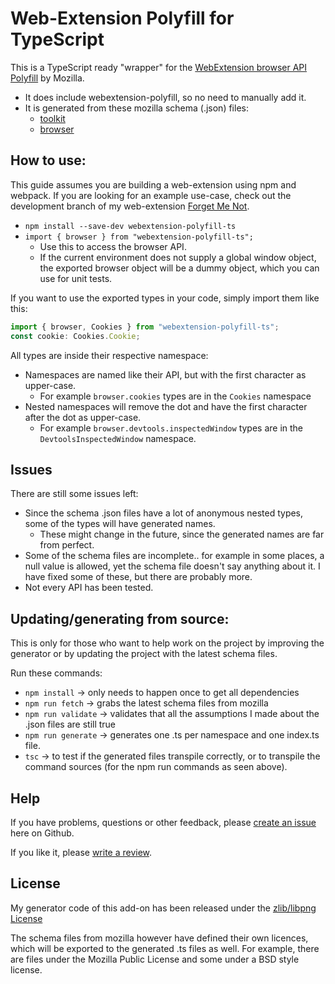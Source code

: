 # Web-Extension Polyfill for TypeScript

This is a TypeScript ready "wrapper" for the [WebExtension browser API Polyfill](https://github.com/mozilla/webextension-polyfill) by Mozilla.
* It does include webextension-polyfill, so no need to manually add it.
* It is generated from these mozilla schema (.json) files:
  * [toolkit](https://hg.mozilla.org/integration/autoland/raw-file/tip/toolkit/components/extensions/schemas/)
  * [browser](https://hg.mozilla.org/integration/autoland/raw-file/tip/browser/components/extensions/schemas/)

## How to use:
This guide assumes you are building a web-extension using npm and webpack.
If you are looking for an example use-case, check out the development branch of my web-extension [Forget Me Not](https://github.com/lusito/forget-me-not/tree/develop).

* `npm install --save-dev webextension-polyfill-ts`
* `import { browser } from "webextension-polyfill-ts";`
  * Use this to access the browser API.
  * If the current environment does not supply a global window object, the exported browser object will be a dummy object, which you can use for unit tests.

If you want to use the exported types in your code, simply import them like this:
```typescript
import { browser, Cookies } from "webextension-polyfill-ts";
const cookie: Cookies.Cookie;
```

All types are inside their respective namespace:
* Namespaces are named like their API, but with the first character as upper-case.
  * For example `browser.cookies` types are in the `Cookies` namespace
* Nested namespaces will remove the dot and have the first character after the dot as upper-case.
  * For example `browser.devtools.inspectedWindow` types are in the `DevtoolsInspectedWindow` namespace.

## Issues
There are still some issues left:
* Since the schema .json files have a lot of anonymous nested types, some of the types will have generated names.
  * These might change in the future, since the generated names are far from perfect.
* Some of the schema files are incomplete.. for example in some places, a null value is allowed, yet the schema file doesn't say anything about it. I have fixed some of these, but there are probably more.
* Not every API has been tested.

## Updating/generating from source:

This is only for those who want to help work on the project by improving the generator or by updating the project with the latest schema files.

Run these commands:
* `npm install` -> only needs to happen once to get all dependencies
* `npm run fetch` -> grabs the latest schema files from mozilla
* `npm run validate` -> validates that all the assumptions I made about the .json files are still true
* `npm run generate` -> generates one .ts per namespace and one index.ts file.
* `tsc` -> to test if the generated files transpile correctly, or to transpile the command sources (for the npm run commands as seen above).

## Help
If you have problems, questions or other feedback, please [create an issue](https://github.com/Lusito/webextension-polyfill-ts/issues) here on Github.

If you like it, please [write a review](https://addons.mozilla.org/firefox/addon/forget_me_not/).

## License
My generator code of this add-on has been released under the [zlib/libpng License](https://github.com/Lusito/forget-me-not/blob/master/LICENSE)

The schema files from mozilla however have defined their own licences, which will be exported to the generated .ts files as well.
For example, there are files under the Mozilla Public License and some under a BSD style license.
